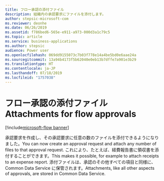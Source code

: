 ```yaml
---
title: フロー承認の添付ファイル
description: 組織内の承認要求にファイルを添付します。
author: stepsic-microsoft-com
ms.reviewer: deonhe
ms.date: 06/26/2019
ms.assetid: f786bed6-565e-e911-a973-000d3a1c79c5
ms.topic: article
ms.service: business-applications
ms.author: stepsic
audience: Power user
ms.openlocfilehash: 069dd9155073c7b03f778e14a4be5bd0e6aae24a
ms.sourcegitcommit: 13a94b4173f5b62040e0eb13b7dffe7a901e3b29
ms.translationtype: HT
ms.contentlocale: ja-JP
ms.lasthandoff: 07/18/2019
ms.locfileid: "1757038"
---
```

# <a name="attachments-for-flow-approvals"></a><span data-ttu-id="40fa2-103">フロー承認の添付ファイル</span><span class="sxs-lookup"><span data-stu-id="40fa2-103">Attachments for flow approvals</span></span>

[!include[microsoft-flow banner](../includes/microsoft-flow.md)]

<span data-ttu-id="40fa2-104">承認要求を作成し、その承認要求に任意の数のファイルを添付できるようになりました。</span><span class="sxs-lookup"><span data-stu-id="40fa2-104">You can now create an approval request and attach any number of files to that approval request.</span></span> <span data-ttu-id="40fa2-105">これにより、たとえば、経費報告書に領収書を添付することができます。</span><span class="sxs-lookup"><span data-stu-id="40fa2-105">This makes it possible, for example to attach receipts to an expense report.</span></span> <span data-ttu-id="40fa2-106">添付ファイルは、承認のその他すべての項目と同様に、Common Data Service に保管されます。</span><span class="sxs-lookup"><span data-stu-id="40fa2-106">Attachments, like all other aspects of approvals, are stored in Common Data Service.</span></span>
